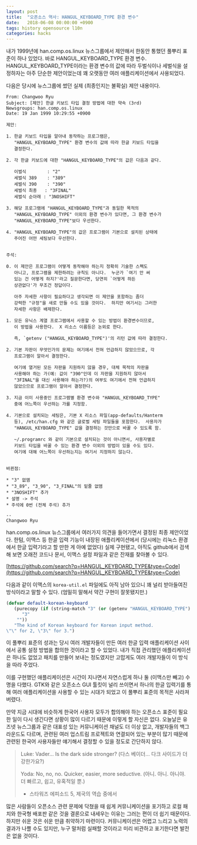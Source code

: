 ```yaml
---
layout: post
title:  "오픈소스 역사: HANGUL_KEYBOARD_TYPE 환경 변수"
date:   2018-06-08 00:00:00 +0900
tags: history opensource l10n
categories: hacks
---
```


내가 1999년에 han.comp.os.linux 뉴스그룹에서 제안해서 한동안 통했던 풀뿌리
표준이 하나 있었다. 바로 HANGUL_KEYBOARD_TYPE 환경 변수.
HANGUL_KEYBOARD_TYPE이라는 환경 변수의 값에 따라 두벌식이나 세벌식을
설정하자는 아주 단순한 제안이었는데 꽤 오랫동안 여러 애플리케이션에서
사용되었다.

다음은 당시에 뉴스그룹에 썼던 실제 (최종인지는 불확실) 제안 내용이다.

```
From: Changwoo Ryu
Subject: [제안] 한글 키보드 타입 결정 방법에 대한 약속 (3rd)
Newsgroups: han.comp.os.linux
Date: 19 Jan 1999 10:29:55 +0900

제안: 

1. 한글 키보드 타입을 알아내 동작하는 프로그램은,
   "HANGUL_KEYBOARD_TYPE" 환경 변수의 값에 따라 한글 키보드 타입을
   결정한다.  

2. 각 한글 키보드에 대한 "HANGUL_KEYBOARD_TYPE"의 값은 다음과 같다.

   이벌식        : "2"
   세벌식 389    : "389"
   세벌식 390    : "390"
   세벌식 최종   : "3FINAL"
   세벌식 순아래 : "3NOSHIFT"

3. 해당 프로그램에 "HANGUL_KEYBOARD_TYPE"과 동일한 목적의
   "HANGUL_KEYBOARD_TYPE" 이외의 환경 변수가 있다면, 그 환경 변수가
   "HANGUL_KEYBOARD_TYPE"보다 우선한다.

4. "HANGUL_KEYBOARD_TYPE"의 값은 프로그램이 기본으로 설치된 상태에
   주어진 어떤 세팅보다 우선한다.


주석:

0. 이 제안은 프로그램이 어떻게 동작해야 하는지 정확히 기술한 스펙도
   아니고, 프로그램을 제한하려는 규칙도 아니다.  누군가 `여기 안 써
   있는 건 어떻게 하지?'라고 질문한다면, 당연히 `어떻게 하든
   상관없다'가 무조건 정답이다.

   아주 자세한 사항이 필요하다고 생각되면 이 제안을 포함하는 좀더
   강력한 "규정"을 새로 만들 수도 있을 것이다.  하지만 여기서는 그러한
   자세한 사항은 배제한다.

1. 모든 유닉스 계열 프로그램에서 사용할 수 있는 방법이 환경변수이므로,
   이 방법을 사용한다.  X 리소스 이름등은 논외로 한다.

   즉, `getenv ("HANGUL_KEYBOARD_TYPE")'의 리턴 값에 따라 결정한다.

2. 기본 자판이 무엇인가의 문제는 여기에서 전혀 언급하지 않았으므로, 각
   프로그램이 알아서 결정한다.

   여기에 열거된 모든 자판을 지원하지 않을 경우, 대체 목적의 자판을
   사용해야 하는 가(예: 값이 "390"인데 이 자판을 지원하지 않아서
   "3FINAL"을 대신 사용해야 하는가?)의 여부도 여기에서 전혀 언급하지
   않았으므로 프로그램이 알아서 결정한다.

3. 지금 이미 사용중인 프로그램별 환경 변수와 "HANGUL_KEYBOARD_TYPE"
   중에 어느쪽이 우선하는 가를 지정함.

4. 기본으로 설치되는 세팅은, 기본 X 리소스 파일(app-defaults/Hanterm
   등), /etc/han.cfg 와 같은 글로벌 세팅 파일들을 포함한다.  사용자가
   "HANGUL_KEYBOARD_TYPE" 값을 결정하는 것만으로 바꿀 수 있도록 함.

   ~/.programrc 와 같이 기본으로 설치되는 것이 아니면서, 사용자별로
   키보드 타입을 바꿀 수 있는 환경 변수 이외의 방법이 있을 수도 있다.
   여기에 대해 어느쪽이 우선하는지는 여기서 지정하지 않는다.


바뀐점:

* "3" 없앰
* "3_89", "3_90", "3_FINAL"의 밑줄 없앰
* "3NOSHIFT" 추가
* 설명 -> 주석
* 주석에 0번 (전체 주석) 추가

-- 
Changwoo Ryu
```

han.comp.os.linux 뉴스그룹에서 여러가지 의견을 들어가면서 결정된 최종
제안이었다. 한텀, 이맥스 등 한글 입력 기능이 내장된 애플리케이션에서 (당시에는
리눅스 환경에서 한글 입력기라고 할 만한 게 아예 없었다) 실제 구현됐고, 아직도
github에서 검색해 보면 오래전 코드나 문서, 이맥스 설정 파일과 같은 잔재를
찾아볼 수 있다.

[https://github.com/search?q=HANGUL_KEYBOARD_TYPE&type=Code](https://github.com/search?q=HANGUL_KEYBOARD_TYPE&type=Code)

다음과 같이 이맥스의 ```korea-util.el``` 파일에도 아직 남아 있으니 꽤 널리
받아들여진 방식이라고 말할 수 있다. (엄밀히 말해서 약간 구현이 잘못됐지만.)

```korea-util.el
(defvar default-korean-keyboard
   (purecopy (if (string-match "3" (or (getenv "HANGUL_KEYBOARD_TYPE") ""))
      "3"
    ""))
   "The kind of Korean keyboard for Korean input method.
\"\" for 2, \"3\" for 3.")
```

이 풀뿌리 표준의 성과는 당시 여러 개발자들이 만든 여러 한글 입력 애플리케이션
사이에서 공통 설정 방법을 합의한 것이라고 할 수 있었다. 내가 직접 관리했던
애플리케이션은 하나도 없었고 패치를 만들어 보내는 정도였지만 고맙게도 여러
개발자들이 이 방식을 따라 주었다.

이를 구현했던 애플리케이션은 시간이 지나면서 자연스럽게 하나 둘 (이맥스만
빼고) 수명을 다했다. GTK와 같은 오픈소스 GUI 툴킷이 널리 쓰이면서 하나의 한글
입력기를 통해 여러 애플리케이션을 사용할 수 있는 시대가 되었고 이 풀뿌리
표준의 목적은 사라져 버렸다.

만약 지금 시대에 비슷하게 한국어 사용자 모두가 합의해야 하는 오픈소스 표준이
필요한 일이 다시 생긴다면 상황이 많이 다르기 때문에 이렇게 할 자신은 없다.
오늘날은 유즈넷 뉴스그룹과 같은 대표성 있는 커뮤니케이션 채널도 더 이상 없고,
개발자들의 백그라운드도 다르며, 관련된 여러 업스트림 프로젝트와 연결되어 있는
부분이 많기 때문에 관련된 한국어 사용자들만 얘기해서 결정할 수 있을 정도로
간단하지 않다.




> Luke: Vader... Is the dark side stronger? (다스 베이더... 다크 사이드가 더 강한가요?)
> 
> Yoda: No, no, no. Quicker, easier, more seductive. (아니. 아니. 아니야. 더 빠르고, 쉽고, 유혹적일 뿐.)
>
> - 스타워즈 에피소드 5, 제국의 역습 중에서

많은 사람들이 오픈소스 관련 문제에 닥쳤을 때 쉽게 커뮤니케이션을 포기하고 로컬
패치와 한국형 배포판 같은 것을 결론으로 내세우는 이유는 그러는 편이 더 쉽기
때문이다. 하지만 쉬운 것은 쉬운 만큼 취약하기 마련이다. 커뮤니케이션은 어렵고
느리고 노력의 결과가 나쁠 수도 있지만, 누구 말처럼 실패할 것이라고 미리
비관하고 포기한다면 발전은 없을 것이다.
